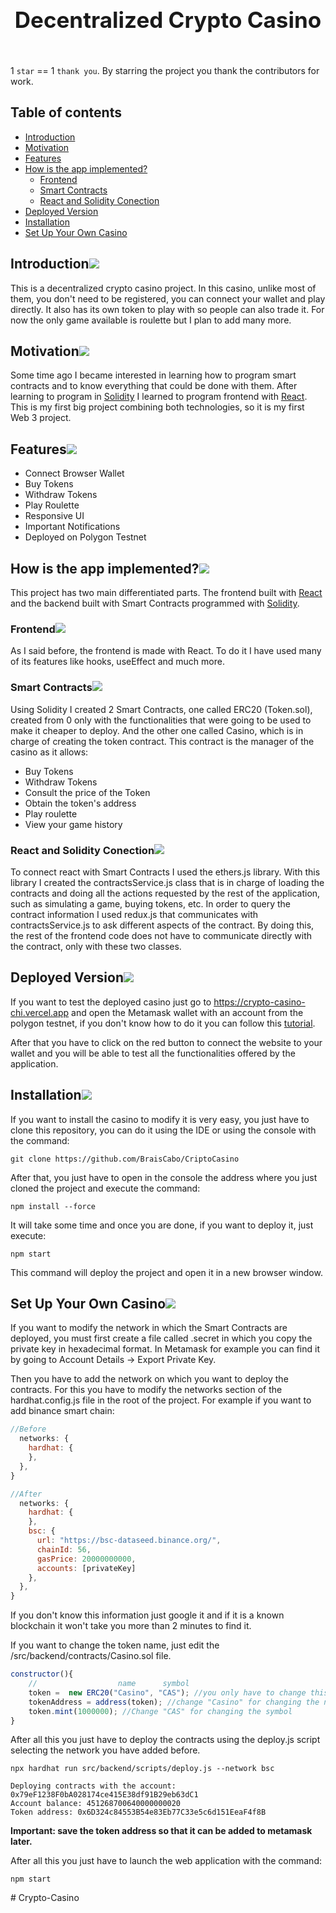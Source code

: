 <h1 align="center" style="display: block; font-size: 2.5em; font-weight: bold; margin-block-start: 1em; margin-block-end: 1em;">
  <br /><br /><strong>Decentralized Crypto Casino</strong>
</h1>

<br/>1 `star` == 1 `thank you`. By starring the project you thank the contributors for work.

## Table of contents

- [Introduction](#introduction)
- [Motivation](#motivation)
- [Features](#features)
- [How is the app implemented?](#how-is-the-app-implemented)
    - [Frontend](#frontend)
    - [Smart Contracts](#smart-contracts)
    - [React and Solidity Conection](#react-and-solidity-conection)
- [Deployed Version](#deployed-version)
- [Installation](#installation)
- [Set Up Your Own Casino](#set-up-your-own-casino)

## Introduction[![](./docs/img/pin.svg)](#introduction)

This is a decentralized crypto casino project. In this casino, unlike most of them, you don't need to be registered, you can connect your wallet and play directly. It also has its own token to play with so people can also trade it. For now the only game available is roulette but I plan to add many more.

## Motivation[![](./docs/img/pin.svg)](#motivation)

Some time ago I became interested in learning how to program smart contracts and to know everything that could be done with them. After learning to program in [Solidity](https://soliditylang.org) I learned to program frontend with [React](https://es.reactjs.org). This is my first big project combining both technologies, so it is my first Web 3 project.

## Features[![](./docs/img/pin.svg)](#features)

- Connect Browser Wallet
- Buy Tokens
- Withdraw Tokens
- Play Roulette
- Responsive UI
- Important Notifications
- Deployed on Polygon Testnet

## How is the app implemented?[![](./docs/img/pin.svg)](#how-is-the-app-implemented)

This project has two main differentiated parts. The frontend built with [React](https://es.reactjs.org) and the backend built with Smart Contracts programmed with [Solidity](https://soliditylang.org).

### Frontend[![](./docs/img/pin.svg)](#frontend)

As I said before, the frontend is made with React. To do it I have used many of its features like hooks, useEffect and much more.

### Smart Contracts[![](./docs/img/pin.svg)](#smart-contracts)

Using Solidity I created 2 Smart Contracts, one called ERC20 (Token.sol), created from 0 only with the functionalities that were going to be used to make it cheaper to deploy. And the other one called Casino, which is in charge of creating the token contract. This contract is the manager of the casino as it allows:

- Buy Tokens
- Withdraw Tokens
- Consult the price of the Token
- Obtain the token's address
- Play roulette
- View your game history

### React and Solidity Conection[![](./docs/img/pin.svg)](#react-and-solidity-conection)

To connect react with Smart Contracts I used the ethers.js library. With this library I created the contractsService.js class that is in charge of loading the contracts and doing all the actions requested by the rest of the application, such as simulating a game, buying tokens, etc. In order to query the contract information I used redux.js that communicates with contractsService.js to ask different aspects of the contract. By doing this, the rest of the frontend code does not have to communicate directly with the contract, only with these two classes.

## Deployed Version[![](./docs/img/pin.svg)](#deployed-version)

If you want to test the deployed casino just go to https://crypto-casino-chi.vercel.app and open the Metamask wallet with an account from the polygon testnet, if you don't know how to do it you can follow this [tutorial](https://docs.unstoppabledomains.com/manage-domains/guides/add-polygon-to-metamask/).

After that you have to click on the red button to connect the website to your wallet and you will be able to test all the functionalities offered by the application.

## Installation[![](./docs/img/pin.svg)](#installation)

If you want to install the casino to modify it is very easy, you just have to clone this repository, you can do it using the IDE or using the console with the command:

```shell
git clone https://github.com/BraisCabo/CriptoCasino
```

After that, you just have to open in the console the address where you just cloned the project and execute the command:

```shell
npm install --force
```

It will take some time and once you are done, if you want to deploy it, just execute:

```shell
npm start
```

This command will deploy the project and open it in a new browser window.

## Set Up Your Own Casino[![](./docs/img/pin.svg)](#set-up-your-own-casino)

If you want to modify the network in which the Smart Contracts are deployed, you must first create a file called .secret in which you copy the private key in hexadecimal format. In Metamask for example you can find it by going to Account Details -> Export Private Key.

Then you have to add the network on which you want to deploy the contracts. For this you have to modify the networks section of the hardhat.config.js file in the root of the project. For example if you want to add binance smart chain:

``` javascript
//Before
  networks: {
    hardhat: {
    },
  },
}

//After
  networks: {
    hardhat: {
    },
    bsc: {
      url: "https://bsc-dataseed.binance.org/",
      chainId: 56,
      gasPrice: 20000000000,
      accounts: [privateKey]
    },
  },
}
```

If you don't know this information just google it and if it is a known blockchain it won't take you more than 2 minutes to find it.

If you want to change the token name, just edit the /src/backend/contracts/Casino.sol file.

```javascript
constructor(){
    //                  name      symbol
    token =  new ERC20("Casino", "CAS"); //you only have to change this values
    tokenAddress = address(token); //change "Casino" for changing the name
    token.mint(1000000); //Change "CAS" for changing the symbol
}
```

After all this you just have to deploy the contracts using the deploy.js script selecting the network you have added before.

```shell
npx hardhat run src/backend/scripts/deploy.js --network bsc

Deploying contracts with the account: 0x79eF1238F0bA028174ce415E38df91B29eb63dC1
Account balance: 451268700640000000020
Token address: 0x6D324c84553B54e83Eb77C33e5c6d151EeaF4f8B
```

<strong> Important: save the token address so that it can be added to metamask later. </strong>

After all this you just have to launch the web application with the command:

```shell
npm start
```
#   C r y p t o - C a s i n o 
 
 
